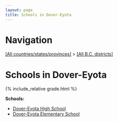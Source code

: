 ```yaml
---
layout: page
title: Schools in Dover-Eyota
---
```

# Navigation

[[All countries/states/provinces]](../..) > [[All B.C. districts]](..)

# Schools in Dover-Eyota

{% include_relative grade.html %}

**Schools:**

- [Dover-Eyota High School](Dover-Eyota_High_School.md)
- [Dover-Eyota Elementary School](Dover-Eyota_Elementary_School.md)
